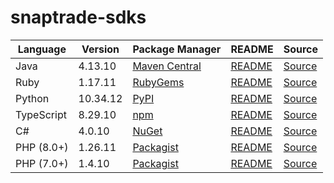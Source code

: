 # snaptrade-sdks

|Language|Version|Package Manager|README|Source|
|-|-|-|-|-|
|Java|4.13.10|[Maven Central](https://central.sonatype.com/artifact/com.konfigthis/snaptrade-java-sdk/4.13.10)|[README](https://github.com/passiv/snaptrade-sdks/tree/master/sdks/java#readme)|[Source](https://github.com/passiv/snaptrade-sdks/tree/master/sdks/java)|
|Ruby|1.17.11|[RubyGems](https://rubygems.org/gems/snaptrade/versions/1.17.11)|[README](https://github.com/passiv/snaptrade-sdks/tree/master/sdks/ruby#readme)|[Source](https://github.com/passiv/snaptrade-sdks/tree/master/sdks/ruby)|
|Python|10.34.12|[PyPI](https://pypi.org/project/snaptrade-python-sdk/10.34.12)|[README](https://github.com/passiv/snaptrade-sdks/tree/master/sdks/python#readme)|[Source](https://github.com/passiv/snaptrade-sdks/tree/master/sdks/python)|
|TypeScript|8.29.10|[npm](https://www.npmjs.com/package/snaptrade-typescript-sdk/v/8.29.10)|[README](https://github.com/passiv/snaptrade-sdks/tree/master/sdks/typescript#readme)|[Source](https://github.com/passiv/snaptrade-sdks/tree/master/sdks/typescript)|
|C#|4.0.10|[NuGet](https://nuget.org/packages/SnapTrade.Net/4.0.10)|[README](https://github.com/passiv/snaptrade-sdks/tree/master/sdks/csharp#readme)|[Source](https://github.com/passiv/snaptrade-sdks/tree/master/sdks/csharp)|
|PHP (8.0+)|1.26.11|[Packagist](https://packagist.org/packages/konfig/snaptrade-php-sdk#1.26.11)|[README](https://github.com/passiv/snaptrade-php-sdk#readme)|[Source](https://github.com/passiv/snaptrade-php-sdk)|
|PHP (7.0+)|1.4.10|[Packagist](https://packagist.org/packages/konfig/snaptrade-php-7-sdk#1.4.10)|[README](https://github.com/passiv/snaptrade-php-7-sdk#readme)|[Source](https://github.com/passiv/snaptrade-php-7-sdk)|